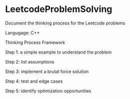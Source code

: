 # LeetcodeProblemSolving
Document the thinking process for the Leetcode problems

Langugage: C++

Thinking Process Framework

Step 1: a simple example to understand the problem

Step 2: list assumptions

Step 3: implement a brutal force solution

Step 4: test and edge cases

Step 5: identify optimization opportunities
